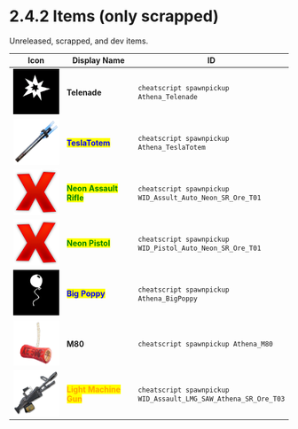 # 2.4.2 Items (only scrapped)

Unreleased, scrapped, and dev items.

<table data-full-width="true"><thead><tr><th width="186">Icon</th><th width="185.33333333333331">Display Name</th><th>ID</th></tr></thead><tbody><tr><td><img src="../.gitbook/assets/image (3).png" alt=""></td><td><strong>Telenade</strong></td><td><p></p><pre><code>cheatscript spawnpickup Athena_Telenade
</code></pre></td></tr><tr><td><img src="../.gitbook/assets/image (4).png" alt=""></td><td><mark style="color:blue;"><strong>TeslaTotem</strong></mark></td><td><p></p><pre><code>cheatscript spawnpickup Athena_TeslaTotem
</code></pre></td></tr><tr><td> <img src="../.gitbook/assets/image (5).png" alt=""></td><td><mark style="color:green;"><strong>Neon Assault Rifle</strong></mark></td><td><p></p><pre><code>cheatscript spawnpickup WID_Assult_Auto_Neon_SR_Ore_T01
</code></pre></td></tr><tr><td><img src="../.gitbook/assets/image (6).png" alt=""></td><td><mark style="color:green;"><strong>Neon Pistol</strong></mark></td><td><p></p><pre><code>cheatscript spawnpickup WID_Pistol_Auto_Neon_SR_Ore_T01
</code></pre></td></tr><tr><td><img src="../.gitbook/assets/image (7).png" alt=""></td><td><mark style="color:blue;"><strong>Big Poppy</strong></mark></td><td><p></p><pre><code>cheatscript spawnpickup Athena_BigPoppy
</code></pre></td></tr><tr><td><img src="../.gitbook/assets/image (8).png" alt=""></td><td><strong>M80</strong></td><td><p></p><pre><code>cheatscript spawnpickup Athena_M80
</code></pre></td></tr><tr><td><img src="../.gitbook/assets/image (9).png" alt=""></td><td><mark style="color:orange;"><strong>Light Machine Gun</strong></mark></td><td><p></p><pre><code>cheatscript spawnpickup WID_Assault_LMG_SAW_Athena_SR_Ore_T03
</code></pre></td></tr></tbody></table>

